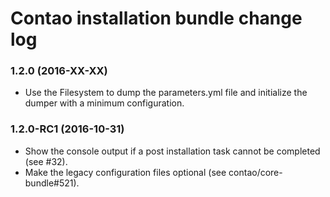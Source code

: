# Contao installation bundle change log

### 1.2.0 (2016-XX-XX)

 * Use the Filesystem to dump the parameters.yml file and initialize the dumper with a minimum configuration.

### 1.2.0-RC1 (2016-10-31)

 * Show the console output if a post installation task cannot be completed (see #32).
 * Make the legacy configuration files optional (see contao/core-bundle#521).
